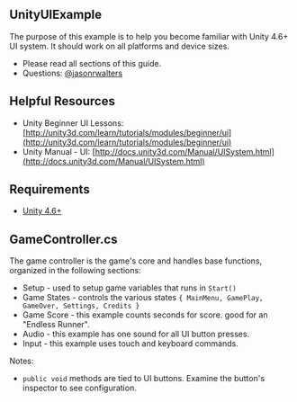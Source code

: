 UnityUIExample
--------

The purpose of this example is to help you become familiar with Unity 4.6+ UI system.  It should work on all platforms and device sizes.

* Please read all sections of this guide.  
* Questions: [@jasonrwalters](http://twitter.com/jasonrwalters)


Helpful Resources
--------
* Unity Beginner UI Lessons: [http://unity3d.com/learn/tutorials/modules/beginner/ui](http://unity3d.com/learn/tutorials/modules/beginner/ui)
* Unity Manual - UI: [http://docs.unity3d.com/Manual/UISystem.html](http://docs.unity3d.com/Manual/UISystem.html)


Requirements
--------
* [Unity 4.6+](http://unity3d.com/unity/download)


GameController.cs
------
The game controller is the game's core and handles base functions, organized in the following sections:

* Setup - used to setup game variables that runs in `Start()`
* Game States - controls the various states `{ MainMenu, GamePlay, GameOver, Settings, Credits }`
* Game Score - this example counts seconds for score.  good for an "Endless Runner".
* Audio - this example has one sound for all UI button presses.
* Input - this example uses touch and keyboard commands.

Notes:
* `public void` methods are tied to UI buttons.  Examine the button's inspector to see configuration.


